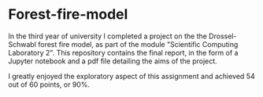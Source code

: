 # Forest-fire-model
In the third year of university I completed a project on the  the Drossel-Schwabl forest fire model, as part of the module "Scientific Computing Laboratory 2". This repository contains the final report, in the form of a Jupyter notebook and a pdf file detailing the aims of the project. 

I greatly enjoyed the exploratory aspect of this assignment and achieved 54 out of 60 points, or 90%.
